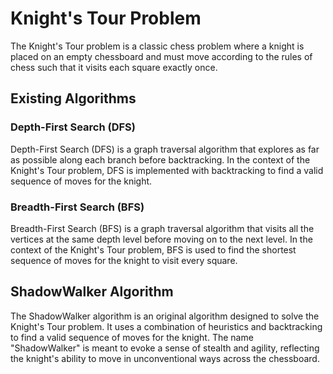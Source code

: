 # Knight's Tour Problem

The Knight's Tour problem is a classic chess problem where a knight is placed on an empty chessboard and must move according to the rules of chess such that it visits each square exactly once.

## Existing Algorithms

### Depth-First Search (DFS)

Depth-First Search (DFS) is a graph traversal algorithm that explores as far as possible along each branch before backtracking. In the context of the Knight's Tour problem, DFS is implemented with backtracking to find a valid sequence of moves for the knight.

### Breadth-First Search (BFS)

Breadth-First Search (BFS) is a graph traversal algorithm that visits all the vertices at the same depth level before moving on to the next level. In the context of the Knight's Tour problem, BFS is used to find the shortest sequence of moves for the knight to visit every square.

## ShadowWalker Algorithm

The ShadowWalker algorithm is an original algorithm designed to solve the Knight's Tour problem. It uses a combination of heuristics and backtracking to find a valid sequence of moves for the knight. The name "ShadowWalker" is meant to evoke a sense of stealth and agility, reflecting the knight's ability to move in unconventional ways across the chessboard.
